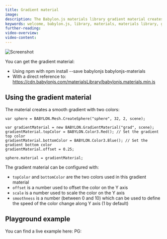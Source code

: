 ```yaml
---
title: Gradient material
image: 
description: The Babylon.js materials library gradient material creates a smooth gradient with two colors.
keywords: welcome, babylon.js, library, materials, materials library, gradient, gradient material
further-reading:
video-overview:
video-content:
---
```


![Screenshot](/img/extensions/materials/gradient.jpg)

You can get the gradient material:

* Using npm with npm install --save babylonjs babylonjs-materials
* With a direct reference to: https://cdn.babylonjs.com/materialsLibrary/babylonjs.materials.min.js

## Using the gradient material

The material creates a smooth gradient with two colors:

```
var sphere = BABYLON.Mesh.CreateSphere("sphere", 32, 2, scene);

var gradientMaterial = new BABYLON.GradientMaterial("grad", scene);
gradientMaterial.topColor = BABYLON.Color3.Red(); // Set the gradient top color
gradientMaterial.bottomColor = BABYLON.Color3.Blue(); // Set the gradient bottom color
gradientMaterial.offset = 0.25;

sphere.material = gradientMaterial;
```

The gradient material can be configured with:
* `topColor` and `bottomColor` are the two colors used in this gradient material
* `offset` is a number used to offset the color on the Y axis
* `scale` is a number used to scale the color on the Y axis
* `smoothness` is a number (between 0 and 10) which can be used to define the speed of the color change along Y axis (1 by default)

## Playground example

You can find a live example here:  PG: <Playground id="#2IFRKC#63" title="Gradient Material" description="Example of gradient material"/>
